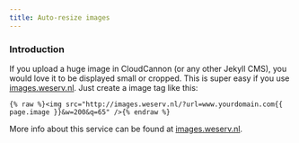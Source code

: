```yaml
---
title: Auto-resize images
---
```


### Introduction

If you upload a huge image in CloudCannon (or any other Jekyll CMS), you would love it to be displayed small or cropped. This is super easy if you use [images.weserv.nl](https://images.weserv.nl/). Just create a image tag like this:

```
{% raw %}<img src="http://images.weserv.nl/?url=www.yourdomain.com{{ page.image }}&w=200&q=65" />{% endraw %}
```

More info about this service can be found at [images.weserv.nl](https://images.weserv.nl/).